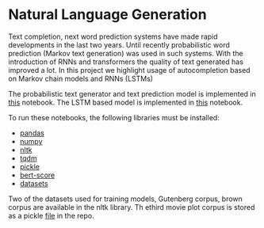# Natural Language Generation

Text completion, next word prediction systems have made rapid developments in the last two years. Until recently probabilistic word prediction (Markov text generation) was used in such systems. With the introduction of RNNs and transformers the quality of text generated has improved a lot. In this project we highlight usage of autocompletion based on Markov chain models and RNNs (LSTMs)

The probabilistic text generator and text prediction model is implemented in [this](https://github.com/ishansgupta/nlp-project/blob/main/code/MarkowAutoComplete_FinalProject.ipynb) notebook. The LSTM based model is implemented in [this](https://github.com/ishansgupta/nlp-project/blob/main/code/Natural_language_generation.ipynb) notebook.

To run these notebooks, the following libraries must be installed:
* [pandas](https://pypi.org/project/pandas/)
* [numpy](https://pypi.org/project/numpy/)
* [nltk](https://pypi.org/project/nltk/)
* [tqdm](https://pypi.org/project/tqdm/)
* [pickle](https://pypi.org/project/pickle4/)
* [bert-score](https://pypi.org/project/bert-score/)
* [datasets](https://pypi.org/project/datasets/)

Two of the datasets used for training models, Gutenberg corpus, brown corpus are available in the nltk library. Th ethird movie plot corpus is stored as a pickle [file](https://github.com/ishansgupta/nlp-project/blob/main/data/plots_text.pickle) in the repo.
